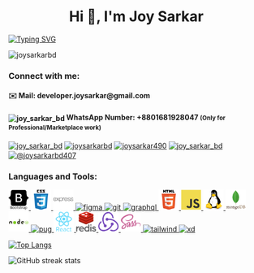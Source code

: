 <h1 align="center">Hi 👋, I'm Joy Sarkar</h1>
<a href="https://git.io/typing-svg"><img src="https://readme-typing-svg.demolab.com?font=Fira+Code&size=24&pause=1000&width=1000&height=100&lines=A+passionate+MERN+Stack+Developer+from+Bangladesh.;With+having+5+years+of+experience.;And+also+working+as+a+MERN+Stack+Developer+at+Techanalyzen." alt="Typing SVG" /></a>

<p align="left"> <img src="https://komarev.com/ghpvc/?username=joysarkarbd&label=Profile%20views&color=0e75b6&style=flat" alt="joysarkarbd" /> </p>

<!-- <p align="left"> <a href="https://github.com/ryo-ma/github-profile-trophy"><img src="https://github-profile-trophy.vercel.app/?username=joysarkarbd" alt="joysarkarbd" /></a> </p> -->

<!-- <p align="left"> <a href="https://twitter.com/joy_sarkar_bd" target="blank"><img src="https://img.shields.io/twitter/follow/joy_sarkar_bd?logo=twitter&style=for-the-badge" alt="joy_sarkar_bd" /></a> </p> -->

<h3 align="left">Connect with me:</h3>
<h4>✉️ Mail: developer.joysarkar@gmail.com</h4>
<h4>
<img align="center" src="https://raw.githubusercontent.com/rahuldkjain/github-profile-readme-generator/master/src/images/icons/Social/twitter.svg](https://raw.githubusercontent.com/rahuldkjain/github-profile-readme-generator/master/src/images/icons/Social/whatsapp.svg" alt="joy_sarkar_bd" height="30" width="40" /> 
  WhatsApp Number: +8801681928047
  <small>(Only for Professional/Marketplace work)</small>
</h4>

<p align="left">
<a href="https://twitter.com/joy_sarkar_bd" target="blank"><img align="center" src="https://raw.githubusercontent.com/rahuldkjain/github-profile-readme-generator/master/src/images/icons/Social/twitter.svg" alt="joy_sarkar_bd" height="30" width="40" /></a>
<a href="https://linkedin.com/in/joysarkarbd" target="blank"><img align="center" src="https://raw.githubusercontent.com/rahuldkjain/github-profile-readme-generator/master/src/images/icons/Social/linked-in-alt.svg" alt="joysarkarbd" height="30" width="40" /></a>
<a href="https://fb.com/joysarkar490" target="blank"><img align="center" src="https://raw.githubusercontent.com/rahuldkjain/github-profile-readme-generator/master/src/images/icons/Social/facebook.svg" alt="joysarkar490" height="30" width="40" /></a>
<a href="https://instagram.com/joy_sarkar_bd" target="blank"><img align="center" src="https://raw.githubusercontent.com/rahuldkjain/github-profile-readme-generator/master/src/images/icons/Social/instagram.svg" alt="joy_sarkar_bd" height="30" width="40" /></a>
<a href="https://medium.com/@joysarkarbd407" target="blank"><img align="center" src="https://raw.githubusercontent.com/rahuldkjain/github-profile-readme-generator/master/src/images/icons/Social/medium.svg" alt="@joysarkarbd407" height="30" width="40" /></a>
</p>

<h3 align="left">Languages and Tools:</h3>
<p align="left"> <a href="https://getbootstrap.com" target="_blank" rel="noreferrer"> <img src="https://raw.githubusercontent.com/devicons/devicon/master/icons/bootstrap/bootstrap-plain-wordmark.svg" alt="bootstrap" width="40" height="40"/> </a> <a href="https://www.w3schools.com/css/" target="_blank" rel="noreferrer"> <img src="https://raw.githubusercontent.com/devicons/devicon/master/icons/css3/css3-original-wordmark.svg" alt="css3" width="40" height="40"/> </a> <a href="https://expressjs.com" target="_blank" rel="noreferrer"> <img src="https://raw.githubusercontent.com/devicons/devicon/master/icons/express/express-original-wordmark.svg" alt="express" width="40" height="40"/> </a> <a href="https://www.figma.com/" target="_blank" rel="noreferrer"> <img src="https://www.vectorlogo.zone/logos/figma/figma-icon.svg" alt="figma" width="40" height="40"/> </a> <a href="https://git-scm.com/" target="_blank" rel="noreferrer"> <img src="https://www.vectorlogo.zone/logos/git-scm/git-scm-icon.svg" alt="git" width="40" height="40"/> </a> <a href="https://graphql.org" target="_blank" rel="noreferrer"> <img src="https://www.vectorlogo.zone/logos/graphql/graphql-icon.svg" alt="graphql" width="40" height="40"/> </a> <a href="https://www.w3.org/html/" target="_blank" rel="noreferrer"> <img src="https://raw.githubusercontent.com/devicons/devicon/master/icons/html5/html5-original-wordmark.svg" alt="html5" width="40" height="40"/> </a> <a href="https://developer.mozilla.org/en-US/docs/Web/JavaScript" target="_blank" rel="noreferrer"> <img src="https://raw.githubusercontent.com/devicons/devicon/master/icons/javascript/javascript-original.svg" alt="javascript" width="40" height="40"/> </a> <a href="https://www.linux.org/" target="_blank" rel="noreferrer"> <img src="https://raw.githubusercontent.com/devicons/devicon/master/icons/linux/linux-original.svg" alt="linux" width="40" height="40"/> </a> <a href="https://www.mongodb.com/" target="_blank" rel="noreferrer"> <img src="https://raw.githubusercontent.com/devicons/devicon/master/icons/mongodb/mongodb-original-wordmark.svg" alt="mongodb" width="40" height="40"/> </a> <a href="https://nodejs.org" target="_blank" rel="noreferrer"> <img src="https://raw.githubusercontent.com/devicons/devicon/master/icons/nodejs/nodejs-original-wordmark.svg" alt="nodejs" width="40" height="40"/> </a> <a href="https://pugjs.org" target="_blank" rel="noreferrer"> <img src="https://cdn.worldvectorlogo.com/logos/pug.svg" alt="pug" width="40" height="40"/> </a> <a href="https://reactjs.org/" target="_blank" rel="noreferrer"> <img src="https://raw.githubusercontent.com/devicons/devicon/master/icons/react/react-original-wordmark.svg" alt="react" width="40" height="40"/> </a> <a href="https://redis.io" target="_blank" rel="noreferrer"> <img src="https://raw.githubusercontent.com/devicons/devicon/master/icons/redis/redis-original-wordmark.svg" alt="redis" width="40" height="40"/> </a> <a href="https://redux.js.org" target="_blank" rel="noreferrer"> <img src="https://raw.githubusercontent.com/devicons/devicon/master/icons/redux/redux-original.svg" alt="redux" width="40" height="40"/> </a> <a href="https://sass-lang.com" target="_blank" rel="noreferrer"> <img src="https://raw.githubusercontent.com/devicons/devicon/master/icons/sass/sass-original.svg" alt="sass" width="40" height="40"/> </a> <a href="https://tailwindcss.com/" target="_blank" rel="noreferrer"> <img src="https://www.vectorlogo.zone/logos/tailwindcss/tailwindcss-icon.svg" alt="tailwind" width="40" height="40"/> </a> <a href="https://www.adobe.com/products/xd.html" target="_blank" rel="noreferrer"> <img src="https://cdn.worldvectorlogo.com/logos/adobe-xd.svg" alt="xd" width="40" height="40"/> </a> </p>

[![Top Langs](https://github-readme-stats.vercel.app/api/top-langs/?username=joysarkarbd&show_icons=true&theme=merko)](https://github.com/anuraghazra/github-readme-stats) 

<!-- ![Anurag's GitHub stats](https://github-readme-stats.vercel.app/api?username=joysarkarbd&show_icons=true&theme=merko) --> 

![GitHub streak stats](https://github-readme-streak-stats.herokuapp.com/?user=joysarkarbd&show_icons=true&theme=merko)

<!-- <p><img align="left" src="https://github-readme-stats.vercel.app/api/top-langs?username=joysarkarbd&show_icons=true&locale=en&layout=compact" alt="joysarkarbd" /></p>

<p>&nbsp;<img align="center" src="https://github-readme-stats.vercel.app/api?username=joysarkarbd&show_icons=true&locale=en" alt="joysarkarbd" /></p>

<p><img align="center" src="https://github-readme-streak-stats.herokuapp.com/?user=joysarkarbd&" alt="joysarkarbd" /></p> -->
